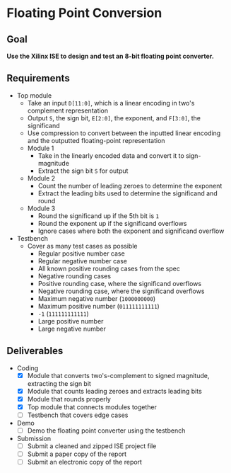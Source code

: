 # Floating Point Conversion

## Goal

**Use the Xilinx ISE to design and test an 8-bit floating point converter.**

## Requirements

- Top module
  - Take an input `D[11:0]`, which is a linear encoding in two's complement representation
  - Output `S`, the sign bit, `E[2:0]`, the exponent, and `F[3:0]`, the significand
  - Use compression to convert between the inputted linear encoding and the outputted floating-point representation
  - Module 1
    - Take in the linearly encoded data and convert it to sign-magnitude
    - Extract the sign bit `S` for output
  - Module 2
    - Count the number of leading zeroes to determine the exponent
    - Extract the leading bits used to determine the significand and round
  - Module 3
    - Round the significand up if the 5th bit is `1`
    - Round the exponent up if the significand overflows
    - Ignore cases where both the exponent and significand overflow
- Testbench
  - Cover as many test cases as possible
    - Regular positive number case
    - Regular negative number case
    - All known positive rounding cases from the spec
    - Negative rounding cases
    - Positive rounding case, where the significand overflows
    - Negative rounding case, where the significand overflows
    - Maximum negative number (`1000000000`)
    - Maximum positive number (`011111111111`)
    - `-1` (`111111111111`)
    - Large positive number
    - Large negative number

## Deliverables

- Coding
  - [x] Module that converts two's-complement to signed magnitude, extracting the sign bit
  - [x] Module that counts leading zeroes and extracts leading bits
  - [x] Module that rounds properly
  - [x] Top module that connects modules together
  - [ ] Testbench that covers edge cases
- Demo
  - [ ] Demo the floating point converter using the testbench
- Submission
  - [ ] Submit a cleaned and zipped ISE project file
  - [ ] Submit a paper copy of the report
  - [ ] Submit an electronic copy of the report